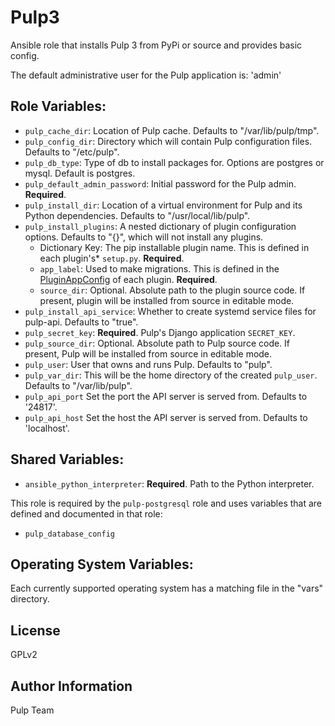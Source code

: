 Pulp3
=====

Ansible role that installs Pulp 3 from PyPi or source and provides basic config.

The default administrative user for the Pulp application is: 'admin'

Role Variables:
---------------

* `pulp_cache_dir`: Location of Pulp cache. Defaults to "/var/lib/pulp/tmp".
* `pulp_config_dir`: Directory which will contain Pulp configuration files.
  Defaults to "/etc/pulp".
* `pulp_db_type`: Type of db to install packages for. Options are postgres
  or mysql. Default is postgres.
* `pulp_default_admin_password`: Initial password for the Pulp admin. **Required**.
* `pulp_install_dir`: Location of a virtual environment for Pulp and its Python
  dependencies. Defaults to "/usr/local/lib/pulp".
* `pulp_install_plugins`: A nested dictionary of plugin configuration options.
  Defaults to "{}", which will not install any plugins.
  * Dictionary Key: The pip installable plugin name. This is defined in each
  plugin's* `setup.py`. **Required**.
  * `app_label`: Used to make migrations. This is defined in the
  [PluginAppConfig](https://github.com/pulp/pulp_file/blob/76cc979e67fde128f78f3274697a4ea78f2269ec/pulp_file/app/__init__.py#L10)
  of each plugin. **Required**.
  * `source_dir`: Optional. Absolute path to the plugin source code. If present,
  plugin will be installed from source in editable mode.
* `pulp_install_api_service`: Whether to create systemd service files for
  pulp-api. Defaults to "true".
* `pulp_secret_key`: **Required**. Pulp's Django application `SECRET_KEY`.
* `pulp_source_dir`: Optional. Absolute path to Pulp source code. If present, Pulp
  will be installed from source in editable mode.
* `pulp_user`: User that owns and runs Pulp. Defaults to "pulp".
* `pulp_var_dir`: This will be the home directory of the created `pulp_user`.
  Defaults to "/var/lib/pulp".
* `pulp_api_port` Set the port the API server is served from. Defaults to '24817'.
* `pulp_api_host` Set the host the API server is served from. Defaults to 'localhost'.

Shared Variables:
-----------------

* `ansible_python_interpreter`: **Required**. Path to the Python interpreter.

This role is required by the `pulp-postgresql` role and uses variables that
are defined and documented in that role:

* `pulp_database_config`


Operating System Variables:
---------------------------

Each currently supported operating system has a matching file in the "vars"
directory.

License
-------

GPLv2

Author Information
------------------

Pulp Team
